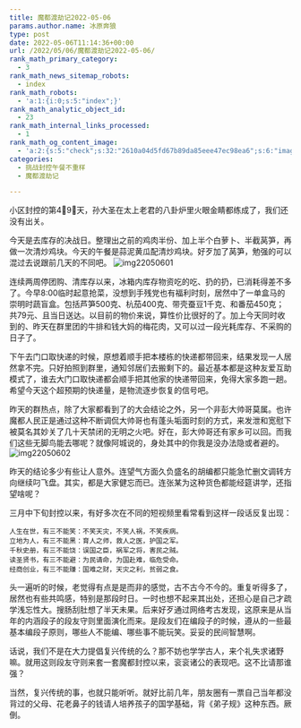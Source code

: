 ```yaml
---
title: 魔都渡劫记2022-05-06
params.author.name: 冰原奔狼
type: post
date: 2022-05-06T11:14:36+00:00
url: /2022/05/06/魔都渡劫记2022-05-06/
rank_math_primary_category:
  - 3
rank_math_news_sitemap_robots:
  - index
rank_math_robots:
  - 'a:1:{i:0;s:5:"index";}'
rank_math_analytic_object_id:
  - 23
rank_math_internal_links_processed:
  - 1
rank_math_og_content_image:
  - 'a:2:{s:5:"check";s:32:"2610a04d5fd67b89da85eee47ec98ea6";s:6:"images";a:0:{}}'
categories:
  - 挑战封控午餐不重样
  - 魔都渡劫记

---
```

小区封控的第4⃣️9⃣️天，孙大圣在太上老君的八卦炉里火眼金睛都练成了，我们还没有出关。

今天是去库存的决战日。整理出之前的鸡肉半份、加上半个白萝卜、半截莴笋，再做一次清炒鸡块。今天的午餐是蒜泥黄瓜配清炒鸡块。好歹加了莴笋，勉强的可以混过去说跟前几天的不同吧。
<img decoding="async" src="https://i0.wp.com/s2.loli.net/2022/05/06/dqtsr21yGQKT9F8.jpg?w=640&#038;ssl=1" alt="img22050601" data-recalc-dims="1" />

连续两周停团购、清库存以来，冰箱内库存物资吃的吃、扔的扔，已消耗得差不多了。今早8:00临时起意抢菜，没想到手残党也有福利时刻，居然中了一单盒马的崇明时蔬盲盒。包括芦笋500克、杭茄400克、带壳蚕豆1千克、和番茄450克；共79元、且当日送达。以目前的物价来说，算性价比很好的了。加上今天同时收到的、昨天在群里团的牛排和钱大妈的梅花肉，又可以过一段光耗库存、不采购的日子了。

下午去门口取快递的时候，原想着顺手把本楼栋的快递都带回来，结果发现一人居然拿不完。只好拍照到群里，通知邻居们去搬剩下的。最近基本都是这种友爱互助模式了，谁去大门口取快递都会顺手把其他家的快递带回来，免得大家多跑一趟。希望今天这个超预期的快递量，是物流逐步恢复的信号吧。

昨天的群热点，除了大家都看到了的大会结论之外，另一个非彭大帅哥莫属。也许魔都人民正是通过这种不断调侃大帅哥也有蓬头垢面时刻的方式，来发泄和宽慰下被莫名其妙关了几十天禁闭的无明之火吧。好在，彭大帅哥还有家乡可以回。而我们这些无脚鸟能去哪呢？就像阿城说的，身处其中的你我是没办法隐或者避的。
<img decoding="async" src="https://i0.wp.com/s2.loli.net/2022/05/06/x9H1D6YjEeiGUfM.jpg?w=640&#038;ssl=1" alt="img22050602" data-recalc-dims="1" />

昨天的结论多少有些让人意外。连望气方面久负盛名的胡编都只能急忙删文调转方向继续叼飞盘。其实，都是大家健忘而已。连张某为这种货色都能经筵讲学，还指望啥呢？

三月中下旬封控以来，有好多次在不同的短视频里看常看到这样一段话反复出现：

    人生在世，有三不能笑：不笑天灾，不笑人祸，不笑疾病。
    立地为人，有三不能黑：育人之师，救人之医，护国之军。
    千秋史册，有三不能饶：误国之臣，祸军之将，害民之贼。
    读圣贤书，有三不能避：为民请命，为国赴难，临危受命。
    经商创业，有三不能赚：国难之财，天灾之利，贫弱之食。

头一遍听的时候，老觉得有点是是而非的感觉，古不古今不今的。重复听得多了，居然也有些共鸣感，特别是那段时日。一时也想不起来其出处，还担心是自己才疏学浅忘性大。搜肠刮肚想了半天未果。后来好歹通过网络考古发现，这原来是从当年的内涵段子的段友守则里面演化而来。是段友们在编段子的时候，遵从的一些最基本编段子原则，哪些人不能编、哪些事不能玩笑。妥妥的民间智慧啊。

话说，我们不是在大力提倡复兴传统的么？那不妨也学学古人，来个礼失求诸野嘛。就用这则段友守则来套一套魔都封控以来，衮衮诸公的表现吧。这不比请那谁强？

当然，复兴传统的事，也就只能听听。就好比前几年，朋友圈有一票自己当年都没背过的父母、花老鼻子的钱请人培养孩子的国学基础，背《弟子规》这种东西。厥倒。
